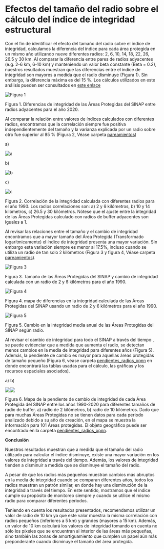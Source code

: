 # Efectos del tamaño del radio sobre el cálculo del índice de integridad estructural

Con el fin de identificar el efecto del tamaño del radio sobre el índice de integridad, calculamos la diferencia del índice para cada área protegida en un mismo año utilizando nueve diferentes radios: 2, 6, 10, 14, 18, 22, 26, 26.5 y 30 km. Al comparar la diferencia entre pares de radios adyacentes (e.g. 2-6 km, 6-10 km) y manteniendo un valor beta constante (Beta = 0.2), nuestros resultados muestran que las diferencias entre el índice de integridad son mayores a medida que el radio disminuye (Figura 1). Sin embargo, la diferencia máxima es del 15 %. Los cálculos utilizados en este análisis pueden ser consultados en [este enlace](https://github.com/PEM-Humboldt/indicadores-sinap/tree/master/anexos/analisis_sensibilidad_representatividad_funcional/datos_idPNN)

![Figura 1](https://github.com/PEM-Humboldt/indicadores-sinap/blob/master/anexos/analisis_sensibilidad_representatividad_funcional/pareamientos_boxplot/difgnra_2020.png)

Figura 1. Diferencias de integridad de las Áreas Protegidas del SINAP entre radios adyacentes para el año 2020.

Al comparar la relación entre valores de índices calculados con diferentes radios, encontramos que la correlación siempre fue positiva independientemente del tamaño y la varianza explicada por un radio sobre otro fue superior al 85 % (Figura 2, Véase carpeta [pareamientos](https://github.com/PEM-Humboldt/indicadores-sinap/tree/master/anexos/analisis_sensibilidad_representatividad_funcional/pareamientos))

a)

![a](https://github.com/PEM-Humboldt/indicadores-sinap/blob/master/anexos/analisis_sensibilidad_representatividad_funcional/pareamientos/1990/regresion_r2_r6_1990.png)

b)

![b](https://github.com/PEM-Humboldt/indicadores-sinap/blob/master/anexos/analisis_sensibilidad_representatividad_funcional/pareamientos/1990/regresion_r10_r14_1990.png)

c)

![c](https://github.com/PEM-Humboldt/indicadores-sinap/blob/master/anexos/analisis_sensibilidad_representatividad_funcional/pareamientos/1990/regresion_r26.5_r30_1990.png)

Figura 2. Correlación de la integridad calculada con diferentes radios para el año 1990. Los radios correlaciones son: a) 2 y 6 kilómetros, b) 10 y 14 kilómetros, c) 26.5 y 30 kilómetros. Nótese que el ajuste entre la integridad de las Áreas Protegidas calculado con radios de buffer adyacentes son iguales a 1.  

Al revisar las relaciones entre el tamaño y el cambio de integridad encontramos que a mayor tamaño del Área Protegida (Transformado logarítmicamente) el índice de integridad presenta una mayor variación. Sin embargo esta variación siempre es menor al 17.5%, incluso cuando se utiliza un radio de tan solo 2 kilómetros (Figura 3 y figura 4, Véase carpeta [pareamientos](https://github.com/PEM-Humboldt/indicadores-sinap/tree/master/anexos/analisis_sensibilidad_representatividad_funcional/pareamientos)).

![Figura 3](https://github.com/PEM-Humboldt/indicadores-sinap/blob/master/anexos/analisis_sensibilidad_representatividad_funcional/pareamientos/1990/intvsSize_r2_r6_1990.png)

Figura 3. Tamaño de las Áreas Protegidas del SINAP y cambio de integridad calculada con un radio de 2 y 6 kilómetros para el año 1990.

![Figura 4](https://github.com/PEM-Humboldt/indicadores-sinap/blob/master/anexos/analisis_sensibilidad_representatividad_funcional/pareamientos/1990/mapadif_r2_r6_1990.png)

Figura 4. mapa de diferencias en la integridad calculada de las Áreas Protegidas del SINAP usando un radio de 2 y 6 kilómetros para el año 1990.

![Figura 5](https://github.com/PEM-Humboldt/indicadores-sinap/blob/master/anexos/analisis_sensibilidad_representatividad_funcional/cambio_integridad_radio.png)

Figura 5. Cambio en la integridad media anual de las Áreas Protegidas del SINAP según radio.

Al revisar el cambio de integridad para todo el SINAP a través del tiempo , se puede evidenciar que a medida que aumenta el radio, se detectan menos cambios en la media de integridad para diferentes años (Figura 5). Además, la pendiente de cambio es mayor para aquellas áreas protegidas de tamaño pequeño (Figura 6, véase carpeta [pendientes_radios_xpnn](https://github.com/PEM-Humboldt/indicadores-sinap/tree/master/anexos/analisis_sensibilidad_representatividad_funcional/pendientes_radios_xpnn) en donde encontrará las tablas usadas para el cálculo, las gráficas y los recursos espaciales asociados).

a)						b)

![](https://github.com/PEM-Humboldt/indicadores-sinap/blob/master/anexos/analisis_sensibilidad_representatividad_funcional/pendientes_radios_xpnn/pendiente%201990-2020%20r2.png)![](https://github.com/PEM-Humboldt/indicadores-sinap/blob/master/anexos/analisis_sensibilidad_representatividad_funcional/pendientes_radios_xpnn/pendiente%201990-2020%20r10.png)

Figura 6. Mapa de la pendiente de cambio de integridad de cada Área Protegida del SINAP entre los años 1990-2020 para diferentes tamaños de radio de buffer. a) radio de 2 kilómetros, b) radio de 10 kilómetros. Dado que para muchas Áreas Protegidas no se tienen datos para cada periodo analizado debido a su año de creación, en el mapa se muestra la información para 101 Áreas protegidas. El objeto geográfico puede ser encontrado en la carpeta [pendientes_radios_xpnn](https://github.com/PEM-Humboldt/indicadores-sinap/tree/master/anexos/analisis_sensibilidad_representatividad_funcional/pendientes_radios_xpnn).


**Conclusión**

Nuestros resultados muestran que a medida que el tamaño del radio utilizado para calcular el índice disminuye, existe una mayor variación en los valores de integridad a través del tiempo. Además, los valores de integridad tienden a disminuir a medida que se disminuye el tamaño del radio.

A pesar de que los radios más pequeños muestran cambios más abruptos en la media de integridad cuando se comparan diferentes años, todos los radios muestran un patrón similar, en donde hay una disminución de la integridad a través del tiempo. En este sentido, mostramos que el índice cumple su propósito de monitoreo siempre y cuando se utilice el mismo radio para comparar diferentes periodos.

Teniendo en cuenta los resultados presentados, recomendamos utilizar un valor de radio de 10 km ya que este valor muestra la misma correlación con radios pequeños (inferiores a 5 km) y grandes (mayores a 15 km). Además, un valor de 10 km calculará los valores de integridad tomando en cuenta no sólo los píxeles que se encuentran al interior de las áreas más pequeñas, sino también las zonas de amortiguamiento que cumplen un papel aún más preponderante cuando disminuye el tamaño del área protegida.
